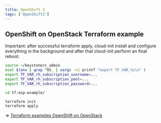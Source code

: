 ```yaml
---
title: OpenShift 3
tags: ['OpenShift3']
---
```


## OpenShift on OpenStack Terraform example

Important: after successful terraform apply, cloud-init install and configure everything in the background and after that cloud-init perform an final reboot.

```bash
source ~/keystonerc_admin
eval $(env | grep ^OS_ | xargs -n1 printf "export TF_VAR_%s\n" )
export TF_VAR_rh_subscription_username=...
export TF_VAR_rh_subscription_pool=...
export TF_VAR_rh_subscription_password=...

cd tf-osp-example/

terraform init
terraform apply
```

=> [Terraform examples OpenShift on OpenStack](https://github.com/rbo/openshift-examples/tree/master/tf-osp-example)


